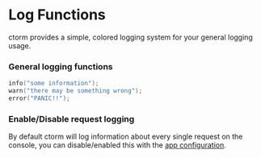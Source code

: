 # Log Functions 
ctorm provides a simple, colored logging system for your 
general logging usage.

### General logging functions 
```c
info("some information");
warn("there may be something wrong");
error("PANIC!!");
```

### Enable/Disable request logging
By default ctorm will log information about every single request 
on the console, you can disable/enabled this with the [app configuration](app.md).

